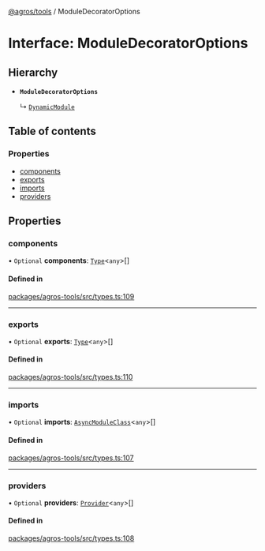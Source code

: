 [@agros/tools](../index.md) / ModuleDecoratorOptions

# Interface: ModuleDecoratorOptions

## Hierarchy

- **`ModuleDecoratorOptions`**

  ↳ [`DynamicModule`](DynamicModule.md)

## Table of contents

### Properties

- [components](ModuleDecoratorOptions.md#components)
- [exports](ModuleDecoratorOptions.md#exports)
- [imports](ModuleDecoratorOptions.md#imports)
- [providers](ModuleDecoratorOptions.md#providers)

## Properties

### <a id="components" name="components"></a> components

• `Optional` **components**: [`Type`](../index.md#type)<`any`\>[]

#### Defined in

[packages/agros-tools/src/types.ts:109](https://github.com/agrosjs/agros/blob/e5e3da1/packages/agros-tools/src/types.ts#L109)

___

### <a id="exports" name="exports"></a> exports

• `Optional` **exports**: [`Type`](../index.md#type)<`any`\>[]

#### Defined in

[packages/agros-tools/src/types.ts:110](https://github.com/agrosjs/agros/blob/e5e3da1/packages/agros-tools/src/types.ts#L110)

___

### <a id="imports" name="imports"></a> imports

• `Optional` **imports**: [`AsyncModuleClass`](../index.md#asyncmoduleclass)<`any`\>[]

#### Defined in

[packages/agros-tools/src/types.ts:107](https://github.com/agrosjs/agros/blob/e5e3da1/packages/agros-tools/src/types.ts#L107)

___

### <a id="providers" name="providers"></a> providers

• `Optional` **providers**: [`Provider`](../index.md#provider)<`any`\>[]

#### Defined in

[packages/agros-tools/src/types.ts:108](https://github.com/agrosjs/agros/blob/e5e3da1/packages/agros-tools/src/types.ts#L108)
